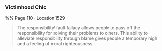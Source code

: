 ### Victimhood Chic 
%% Page 110 · Location 1529 
> The responsibility/ fault fallacy allows people to pass off the responsibility for solving their problems to others. This ability to alleviate responsibility through blame gives people a temporary high and a feeling of moral righteousness. 